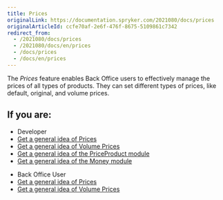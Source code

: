 ```yaml
---
title: Prices
originalLink: https://documentation.spryker.com/2021080/docs/prices
originalArticleId: ccfe70af-2e6f-476f-8675-5109861c7342
redirect_from:
  - /2021080/docs/prices
  - /2021080/docs/en/prices
  - /docs/prices
  - /docs/en/prices
---
```


The *Prices* feature enables Back Office users to effectively manage the prices of all types of products. They can set different types of prices, like default, original, and volume prices.

## If you are:

<div class="mr-container">
    <div class="mr-list-container">
        <!-- col1 -->
        <div class="mr-col">
            <ul class="mr-list mr-list-green">
                <li class="mr-title">Developer</li>
                <li><a href="https://documentation.spryker.com/docs/prices" class="mr-link">Get a general idea of Prices</a></li>
                   <li><a href="https://documentation.spryker.com/docs/volume-prices" class="mr-link">Get a general idea of Volume Prices</a></li>
                <li><a href="https://documentation.spryker.com/docs/priceproduct-module-details-reference-information" class="mr-link">Get a general idea of the PriceProduct module</a></li>
                <li><a href="https://documentation.spryker.com/docs/money-module-reference-information" class="mr-link">Get a general idea of the Money module</a></li>
                            </ul>
        </div>
        <!-- col2 -->
        <div class="mr-col">
            <ul class="mr-list mr-list-blue">
                <li class="mr-title"> Back Office User</li>
                <li><a href="https://documentation.spryker.com/docs/prices" class="mr-link">Get a general idea of Prices</a></li>
                   <li><a href="https://documentation.spryker.com/docs/volume-prices" class="mr-link">Get a general idea of Volume Prices</a></li>
            </ul>
        </div>
    </div>
</div>

